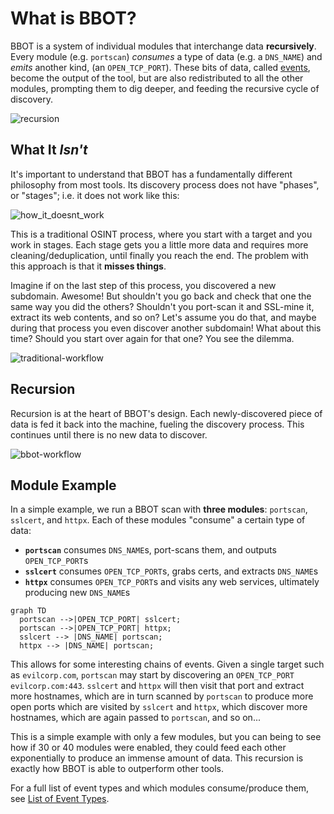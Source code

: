 # What is BBOT?

BBOT is a system of individual modules that interchange data **recursively**. Every module (e.g. `portscan`) _consumes_ a type of data (e.g. a `DNS_NAME`) and _emits_ another kind, (an `OPEN_TCP_PORT`). These bits of data, called [events](scanning/events.md), become the output of the tool, but are also redistributed to all the other modules, prompting them to dig deeper, and feeding the recursive cycle of discovery.

![recursion](https://github.com/blacklanternsecurity/bbot/assets/20261699/7b2edfca-2692-463b-939b-ab9d52d2fe00)

## What It **_Isn't_**

It's important to understand that BBOT has a fundamentally different philosophy from most tools. Its discovery process does not have "phases", or "stages"; i.e. it does not work like this:

![how_it_doesnt_work](https://github.com/blacklanternsecurity/bbot/assets/20261699/67c4e332-f181-47e7-b884-2112bda347a4)

This is a traditional OSINT process, where you start with a target and you work in stages. Each stage gets you a little more data and requires more cleaning/deduplication, until finally you reach the end. The problem with this approach is that it **misses things**. 

Imagine if on the last step of this process, you discovered a new subdomain. Awesome! But shouldn't you go back and check that one the same way you did the others? Shouldn't you port-scan it and SSL-mine it, extract its web contents, and so on? Let's assume you do that, and maybe during that process you even discover another subdomain! What about this time? Should you start over again for that one? You see the dilemma.

![traditional-workflow](https://github.com/blacklanternsecurity/bbot/assets/20261699/aa7cb6ac-6f88-464a-8069-0d534cecfd2b)

## Recursion

Recursion is at the heart of BBOT's design. Each newly-discovered piece of data is fed it back into the machine, fueling the discovery process. This continues until there is no new data to discover.

![bbot-workflow](https://github.com/blacklanternsecurity/bbot/assets/20261699/1b56c472-c2c4-41b5-b711-4b7296ec7b20)

## Module Example

In a simple example, we run a BBOT scan with **three modules**: `portscan`, `sslcert`, and `httpx`. Each of these modules "consume" a certain type of data:

- **`portscan`** consumes `DNS_NAME`s, port-scans them, and outputs `OPEN_TCP_PORT`s
- **`sslcert`** consumes `OPEN_TCP_PORT`s, grabs certs, and extracts `DNS_NAME`s
- **`httpx`** consumes `OPEN_TCP_PORT`s and visits any web services, ultimately producing new `DNS_NAME`s

```mermaid
graph TD
  portscan -->|OPEN_TCP_PORT| sslcert;
  portscan -->|OPEN_TCP_PORT| httpx;
  sslcert --> |DNS_NAME| portscan;
  httpx --> |DNS_NAME| portscan;
```

This allows for some interesting chains of events. Given a single target such as `evilcorp.com`, `portscan` may start by discovering an `OPEN_TCP_PORT` `evilcorp.com:443`. `sslcert` and `httpx` will then visit that port and extract more hostnames, which are in turn scanned by `portscan` to produce more open ports which are visited by `sslcert` and `httpx`, which discover more hostnames, which are again passed to `portscan`, and so on...

This is a simple example with only a few modules, but you can being to see how if 30 or 40 modules were enabled, they could feed each other exponentially to produce an immense amount of data. This recursion is exactly how BBOT is able to outperform other tools.

For a full list of event types and which modules consume/produce them, see [List of Event Types](scanning/events.md#list-of-event-types).
